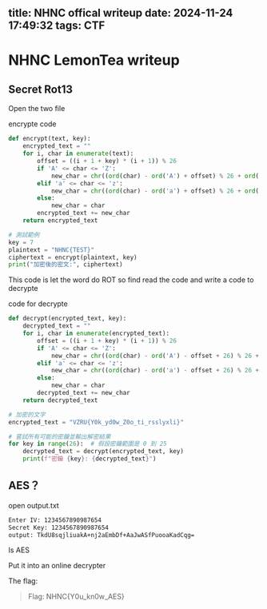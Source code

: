 title: NHNC offical writeup
date: 2024-11-24 17:49:32
tags: CTF
---

# NHNC LemonTea writeup

## Secret Rot13
Open the two file

encrypte code
```python
def encrypt(text, key):
    encrypted_text = ""
    for i, char in enumerate(text):
        offset = ((i + 1 + key) * (i + 1)) % 26 
        if 'A' <= char <= 'Z':
            new_char = chr((ord(char) - ord('A') + offset) % 26 + ord('A'))
        elif 'a' <= char <= 'z':
            new_char = chr((ord(char) - ord('a') + offset) % 26 + ord('a'))
        else:
            new_char = char 
        encrypted_text += new_char
    return encrypted_text

# 測試範例
key = 7
plaintext = "NHNC{TEST}"
ciphertext = encrypt(plaintext, key)
print("加密後的密文:", ciphertext)

```
This code is let the word do ROT
so find read the code and write a code to decrypte

code for decrypte

```py
def decrypt(encrypted_text, key):
    decrypted_text = ""
    for i, char in enumerate(encrypted_text):
        offset = ((i + 1 + key) * (i + 1)) % 26 
        if 'A' <= char <= 'Z':
            new_char = chr((ord(char) - ord('A') - offset + 26) % 26 + ord('A'))
        elif 'a' <= char <= 'z':
            new_char = chr((ord(char) - ord('a') - offset + 26) % 26 + ord('a'))
        else:
            new_char = char 
        decrypted_text += new_char
    return decrypted_text

# 加密的文字
encrypted_text = "VZRU{Y0k_yd0w_Z0o_ti_rsslyxli}"

# 嘗試所有可能的密鑰並輸出解密結果
for key in range(26):  # 假設密鑰範圍是 0 到 25
    decrypted_text = decrypt(encrypted_text, key)
    print(f"密鑰 {key}: {decrypted_text}")
```

## AES？
open output.txt
```txt
Enter IV: 1234567890987654
Secret Key: 1234567890987654
output: TkdU8sqjliuakA+nj2aEmbDf+AaJwASfPuooaKadCqg=
```
Is AES

Put it into an online decrypter

The flag:

>Flag: NHNC{Y0u_kn0w_AES}
